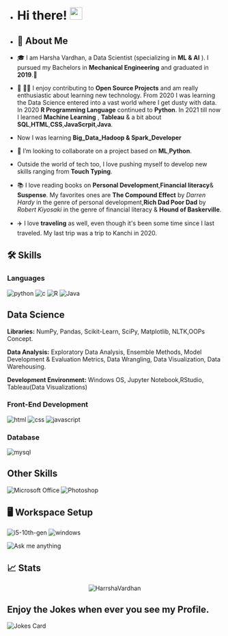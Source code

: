 - # Hi there! <img src="https://media.giphy.com/media/hvRJCLFzcasrR4ia7z/giphy.gif" width="29px">
- ## 🚀 About Me

- 🎓 I am Harsha Vardhan, a Data Scientist (specializing in **ML & AI** ). I pursued  my Bachelors in **Mechanical Engineering** and graduated in **2019**.👀
- 🌱 👨‍💻 I enjoy contributing to **Open Source Projects** and am really enthusiastic about learning new technology. From 2020 I was learning the Data Science entered into a vast world where I get dusty with data. In 2020 **R Programming Language** continued to **Python**. In 2021 till now I learned **Machine Learning** , **Tableau** & a bit about **SQL**,**HTML**,**CSS**,**JavaScrpit**,**Java**. 
- Now I was learning **Big_Data_Hadoop & Spark_Developer**
- 💞️ I’m looking to collaborate on a project based on **ML**,**Python**.
- Outside the world of tech too, I love pushing myself to develop new skills ranging from **Touch Typing**.
- 📚 I love reading books on **Personal Development**,**Financial literacy**& **Suspense**. My favorites ones are **The Compound Effect** by *Darren Hardy* in the genre of personal development,**Rich Dad Poor Dad** by *Robert Kiyosaki* in the genre of financial literacy & **Hound of Baskerville**.
- ✈️ I love **traveling** as well, even though it's been some time since I last traveled. My last trip was a trip to Kanchi in 2020.

## 🛠️ Skills

### Languages

![python](https://img.shields.io/badge/Python-3776AB?style=for-the-badge&logo=python&logoColor=white)
![c](https://img.shields.io/badge/C-00599C?style=for-the-badge&logo=c&logoColor=white)
![R](https://img.shields.io/badge/R-276DC3?style=for-the-badge&logo=r&logoColor=white)
![Java](https://img.shields.io/badge/Java-ED8B00?style=for-the-badge&logo=java&logoColor=white)

## Data Science

**Libraries:** NumPy, Pandas, Scikit-Learn,  SciPy, Matplotlib, NLTK,OOPs Concept.

**Data Analysis:** Exploratory Data Analysis, Ensemble Methods, Model Development & Evaluation Metrics, Data Wrangling, Data Visualization, Data Warehousing.

**Development Environment:**  Windows OS, Jupyter Notebook,RStudio, Tableau(Data Visualizations)


### Front-End Development

![html](https://img.shields.io/badge/HTML5-E34F26?style=for-the-badge&logo=html5&logoColor=white)
![css](https://img.shields.io/badge/CSS3-1572B6?style=for-the-badge&logo=css3&logoColor=white)
![javascript](https://img.shields.io/badge/JavaScript-323330?style=for-the-badge&logo=javascript&logoColor=F7DF1E)

### Database

![mysql](https://img.shields.io/badge/MySQL-00000F?style=for-the-badge&logo=mysql&logoColor=white)

## Other Skills

![Microsoft Office](https://img.shields.io/badge/Microsoft_Office-D83B01?style=for-the-badge&logo=microsoft-office&logoColor=white)
![Photoshop](https://aleen42.github.io/badges/src/photoshop.svg)

## 🖥️ Workspace Setup

![i5-10th-gen](https://img.shields.io/badge/Intel-Core_i5_10th-0071C5?style=for-the-badge&logo=intel&logoColor=white)
![windows](https://img.shields.io/badge/Windows_10-0078D6?style=for-the-badge&logo=windows&logoColor=white)

![Ask me anything](https://img.shields.io/badge/Ask%20me-anything-1abc9c.svg)

## 📈 Stats
<p align="center"> <img src="https://github-readme-stats.vercel.app/api?username=HarrshaVardhan&show_icons=true&theme=gotham" alt="HarrshaVardhan" />

## Enjoy the **Jokes** when ever you see my Profile.
![Jokes Card](https://readme-jokes.vercel.app/api)

